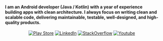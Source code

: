 <h4>I am an Android developer (Java / Kotlin) with a year of experience building apps with clean architecture. I always focus on writing clean and scalable code, delivering maintainable, testable, well-designed, and high-quality products.</h4>
<p align="center">
<a href="https://play.google.com/store/apps/details?id=com.moataz.afternoonhadeeth&hl=en&gl=US"><img alt="Play Store" src="https://img.shields.io/badge/-PlayStore-ffffff?style=flat&logo=googleplay&logoColor=27ae60"/></a> 
<a href="https://www.linkedin.com/in/moataz-badawy"><img alt="LinkedIn" src="https://img.shields.io/badge/-LinkedIn-ffffff?style=flat&logo=linkedin&logoColor=0984e3"/></a>
<a href="https://stackoverflow.com/users/13440404/moataz"><img alt="StackOverflow" src="https://img.shields.io/badge/-StackOverflow-ffffff?style=flat&logo=StackOverflow"/></a>
<a href="https://www.youtube.com/channel/UCUzQcTOlr1g6zn_w5HF6ujA"><img alt="Youtube" src="https://img.shields.io/badge/-Youtube-ffffff?style=flat&logo=Youtube&logoColor=ed0000"/></a>
</p>

